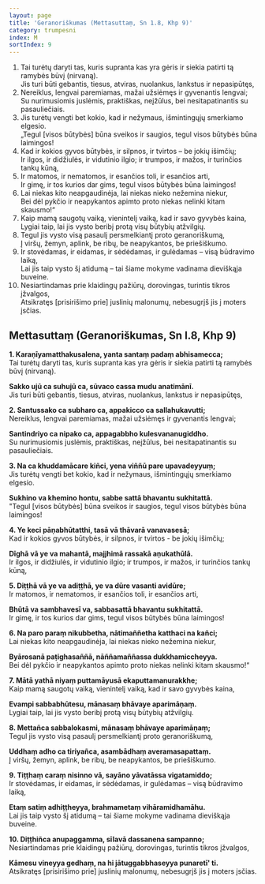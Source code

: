 ```yaml
---
layout: page
title: 'Geranoriškumas (Mettasuttaṃ, Sn 1.8, Khp 9)'
category: trumpesni
index: M
sortIndex: 9
---
```

1. Tai turėtų daryti tas, kuris supranta kas yra gėris ir siekia patirti tą ramybės būvį (nirvaną).<br /> Jis turi būti gebantis, tiesus, atviras, nuolankus, lankstus ir nepasipūtęs,<br />
2. Nereiklus, lengvai paremiamas, mažai užsiėmęs ir gyvenantis lengvai;<br /> Su nurimusiomis juslėmis, praktiškas, neįžūlus, bei nesitapatinantis su pasauliečiais.<br />
3. Jis turėtų vengti bet kokio, kad ir nežymaus, išmintingųjų smerkiamo elgesio.<br /> „Tegul \[visos būtybės] būna sveikos ir saugios, tegul visos būtybės būna laimingos!<br />
4. Kad ir kokios gyvos būtybės, ir silpnos, ir tvirtos – be jokių išimčių;<br /> Ir ilgos, ir didžiulės, ir vidutinio ilgio; ir trumpos, ir mažos, ir turinčios tankų kūną,<br />
5. Ir matomos, ir nematomos, ir esančios toli, ir esančios arti,<br /> Ir gimę, ir tos kurios dar gims, tegul visos būtybės būna laimingos!<br />
6. Lai niekas kito neapgaudinėja, lai niekas nieko nežemina niekur,<br /> Bei dėl pykčio ir neapykantos apimto proto niekas nelinki kitam skausmo!“<br />
7. Kaip mamą saugotų vaiką, vienintelį vaiką, kad ir savo gyvybės kaina,<br /> Lygiai taip, lai jis vysto beribį protą visų būtybių atžvilgių.<br />
8. Tegul jis vysto visą pasaulį persmelkiantį proto geranoriškumą,<br /> Į viršų, žemyn, aplink, be ribų, be neapykantos, be priešiškumo.<br />
9. Ir stovėdamas, ir eidamas, ir sėdėdamas, ir gulėdamas – visą būdravimo laiką,<br /> Lai jis taip vysto šį atidumą – tai šiame mokyme vadinama dieviškąja buveine.<br />
10. Nesiartindamas prie klaidingų pažiūrų, dorovingas, turintis tikros įžvalgos,<br /> Atsikratęs \[prisirišimo prie] juslinių malonumų, nebesugrįš jis į moters įsčias.<br />

## Mettasuttaṃ (Geranoriškumas, Sn I.8, Khp 9)

**1. Karaṇīyamatthakusalena, yanta santaṃ padaṃ abhisamecca;**<br /> Tai turėtų daryti tas, kuris supranta kas yra gėris ir siekia patirti tą ramybės būvį (nirvaną).

**Sakko ujū ca suhujū ca, sūvaco cassa mudu anatimānī.**<br /> Jis turi būti gebantis, tiesus, atviras, nuolankus, lankstus ir nepasipūtęs,

**2. Santussako ca subharo ca, appakicco ca sallahukavutti;**<br /> Nereiklus, lengvai paremiamas, mažai užsiėmęs ir gyvenantis lengvai;

**Santindriyo ca nipako ca, appagabbho kulesvananugiddho.**<br /> Su nurimusiomis juslėmis, praktiškas, neįžūlus, bei nesitapatinantis su pasauliečiais.

**3. Na ca khuddamācare kiñci, yena viññū pare upavadeyyuṃ;**<br /> Jis turėtų vengti bet kokio, kad ir nežymaus, išmintingųjų smerkiamo elgesio.

**Sukhino va khemino hontu, sabbe sattā bhavantu sukhitattā.**<br /> "Tegul \[visos būtybės] būna sveikos ir saugios, tegul visos būtybės būna laimingos!

**4. Ye keci pāṇabhūtatthi, tasā vā thāvarā vanavasesā;**<br /> Kad ir kokios gyvos būtybės, ir silpnos, ir tvirtos - be jokių išimčių;

**Dīghā vā ye va mahantā, majjhimā rassakā aṇukathūlā.**<br /> Ir ilgos, ir didžiulės, ir vidutinio ilgio; ir trumpos, ir mažos, ir turinčios tankų kūną,

**5. Diṭṭhā vā ye va adiṭṭhā, ye va dūre vasanti avidūre;**<br /> Ir matomos, ir nematomos, ir esančios toli, ir esančios arti,

**Bhūtā va sambhavesī va, sabbasattā bhavantu sukhitattā.**<br /> Ir gimę, ir tos kurios dar gims, tegul visos būtybės būna laimingos!

**6. Na paro paraṃ nikubbetha, nātimaññetha katthaci na kañci;**<br /> Lai niekas kito neapgaudinėja, lai niekas nieko nežemina niekur,

**Byārosanā paṭighasaññā, nāññamaññassa dukkhamiccheyya.**<br /> Bei dėl pykčio ir neapykantos apimto proto niekas nelinki kitam skausmo!“

**7. Mātā yathā niyaṃ puttamāyusā ekaputtamanurakkhe;**<br /> Kaip mamą saugotų vaiką, vienintelį vaiką, kad ir savo gyvybės kaina,

**Evampi sabbabhūtesu, mānasaṃ bhāvaye aparimāṇaṃ.**<br /> Lygiai taip, lai jis vysto beribį protą visų būtybių atžvilgių.

**8. Mettañca sabbalokasmi, mānasaṃ bhāvaye aparimāṇaṃ;**<br /> Tegul jis vysto visą pasaulį persmelkiantį proto geranoriškumą,

**Uddhaṃ adho ca tiriyañca, asambādhaṃ averamasapattaṃ.**<br /> Į viršų, žemyn, aplink, be ribų, be neapykantos, be priešiškumo.

**9. Tiṭṭhaṃ caraṃ nisinno vā, sayāno yāvatāssa vigatamiddo;**<br /> Ir stovėdamas, ir eidamas, ir sėdėdamas, ir gulėdamas – visą būdravimo laiką,

**Etaṃ satiṃ adhiṭṭheyya, brahmametaṃ vihāramidhamāhu.**<br /> Lai jis taip vysto šį atidumą – tai šiame mokyme vadinama dieviškąja buveine.

**10. Diṭṭhiñca anupaggamma, sīlavā dassanena sampanno;**<br /> Nesiartindamas prie klaidingų pažiūrų, dorovingas, turintis tikros įžvalgos,

**Kāmesu vineyya gedhaṃ, na hi jātuggabbhaseyya punaretī' ti.**<br /> Atsikratęs \[prisirišimo prie] juslinių malonumų, nebesugrįš jis į moters įsčias.
